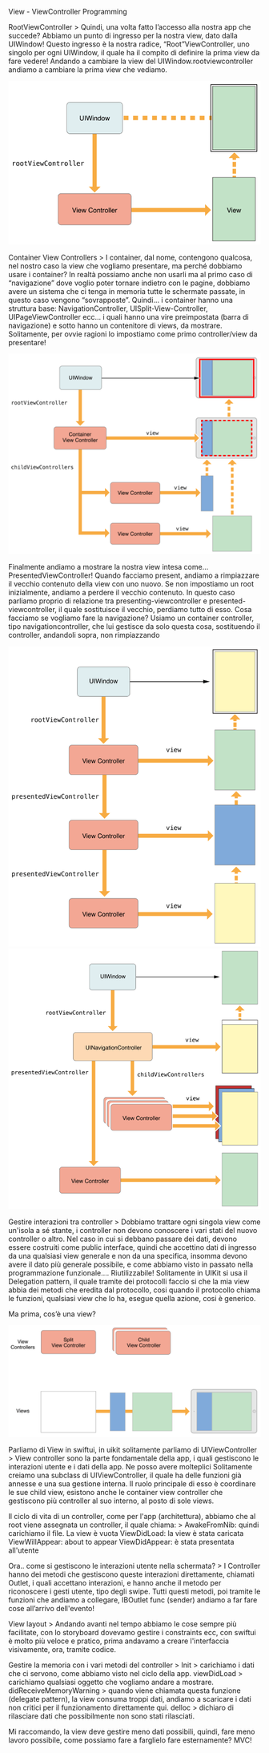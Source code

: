 View - ViewController Programming

RootViewController >
Quindi, una volta fatto l’accesso alla nostra app che succede? Abbiamo un punto di ingresso per la nostra view, dato dalla UIWindow!
Questo ingresso è la nostra radice, “Root”ViewController, uno singolo per ogni UIWindow, il quale ha il compito di definire la prima view da fare vedere! Andando a cambiare la view del UIWindow.rootviewcontroller andiamo a cambiare la prima view che vediamo.

![Screenshot](images/1RootViewController.png)

Container View Controllers > 
I container, dal nome, contengono qualcosa, nel nostro caso la view che vogliamo presentare, ma perché dobbiamo usare i container? In realtà possiamo anche non usarli ma al primo caso di “navigazione” dove voglio poter tornare indietro con le pagine, dobbiamo avere un sistema che ci tenga in memoria tutte le schermate passate, in questo caso vengono “sovrapposte”.
Quindi… i container hanno una struttura base: NavigationController, UISplit-View-Controller, UIPageViewController ecc… i quali hanno una vire preimpostata (barra di navigazione) e sotto hanno un contenitore di views, da mostrare.
Solitamente, per ovvie ragioni lo impostiamo come primo controller/view da presentare!

![Screenshot](images/2ContainerViewControllers.png)

Finalmente andiamo a mostrare la nostra view intesa come… PresentedViewController!
Quando facciamo present, andiamo a rimpiazzare il vecchio contenuto della view con uno nuovo. Se non impostiamo un root inizialmente, andiamo a perdere il vecchio contenuto. In questo caso parliamo proprio di relazione tra presenting-viewcontroller e presented-viewcontroller, il quale sostituisce il vecchio, perdiamo tutto di esso.
Cosa facciamo se vogliamo fare la navigazione? Usiamo un container controller, tipo navigationcontroller, che lui gestisce da solo questa cosa, sostituendo il controller, andandoli sopra, non rimpiazzando

![Screenshot](images/3PresentedViewController.png)
![Screenshot](images/4navigationflow.png)

Gestire interazioni tra controller > 
Dobbiamo trattare ogni singola view come un'isola a sé stante, i controller non devono conoscere i vari stati del nuovo controller o altro.
Nel caso in cui si debbano passare dei dati, devono essere costruiti come public interface, quindi che accettino dati di ingresso da una qualsiasi view generale e non da una specifica, insomma devono avere il dato più generale possibile, e come abbiamo visto in passato nella programmazione funzionale…. Riutilizzabile!
Solitamente in UIKit si usa il Delegation pattern, il quale tramite dei protocolli faccio si che la mia view abbia dei metodi che eredita dal protocollo, cosi quando il protocollo chiama le funzioni, qualsiasi view che lo ha, esegue quella azione, cosi è generico.

Ma prima, cos’è una view?

![Screenshot](images/5whatsaviewcontroller.png)

Parliamo di View in swiftui, in uikit solitamente parliamo di UIViewController > 
View controller sono la parte fondamentale della app, i quali gestiscono le interazioni utente e i dati della app. Ne posso avere molteplici
Solitamente creiamo una subclass di UIViewController, il quale ha delle funzioni già annesse e una sua gestione interna.
Il ruolo principale di esso è coordinare le sue child view, esistono anche le container view controller che gestiscono più controller al suo interno, al posto di sole views.

Il ciclo di vita di un controller, come per l'app (architettura), abbiamo che al root viene assegnata un controller, il quale chiama: > 
AwakeFromNib: quindi carichiamo il file. La view è vuota
ViewDidLoad: la view è stata caricata
ViewWillAppear: about to appear
ViewDidAppear: è stata presentata all'utente

Ora.. come si gestiscono le interazioni utente nella schermata?  > 
I Controller hanno dei metodi che gestiscono queste interazioni direttamente, chiamati Outlet, i quali accettano interazioni, e hanno anche il metodo per riconoscere i gesti utente, tipo degli swipe.
Tutti questi metodi, poi tramite le funzioni che andiamo a collegare, IBOutlet func (sender) andiamo a far fare cose all’arrivo dell'evento!

View layout  > 
Andando avanti nel tempo abbiamo le cose sempre più facilitate, con lo storyboard dovevamo gestire i constraints ecc, con swiftui è molto più veloce e pratico, prima andavamo a creare l'interfaccia visivamente, ora, tramite codice.

Gestire la memoria con i vari metodi del controller > 
Init > carichiamo i dati che ci servono, come abbiamo visto nel ciclo della app.
viewDidLoad > carichiamo qualsiasi oggetto che vogliamo andare a mostrare.
didReceiveMemoryWarning > quando viene chiamata questa funzione (delegate pattern), la view consuma troppi dati, andiamo a scaricare i dati non critici per il funzionamento direttamente qui.
delloc > dichiaro di rilasciare dati che possibilmente non sono stati rilasciati.

Mi raccomando, la view deve gestire meno dati possibili, quindi, fare meno lavoro possibile, come possiamo fare a farglielo fare esternamente? MVC!
